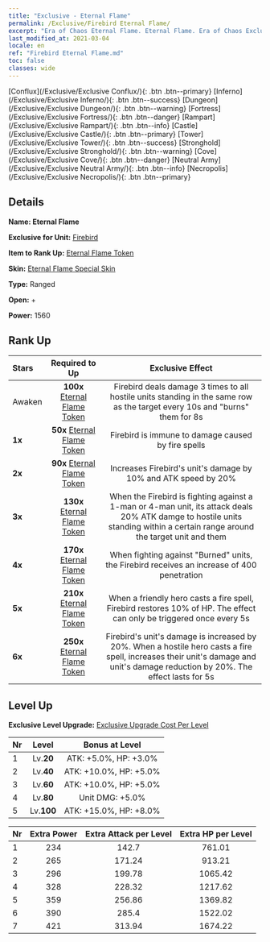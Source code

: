 ```yaml
---
title: "Exclusive - Eternal Flame"
permalink: /Exclusive/Firebird Eternal Flame/
excerpt: "Era of Chaos Eternal Flame. Eternal Flame. Era of Chaos Exclusive Eternal Flame. Firebird Exclusive."
last_modified_at: 2021-03-04
locale: en
ref: "Firebird Eternal Flame.md"
toc: false
classes: wide
---
```

 [Conflux](/Exclusive/Exclusive Conflux/){: .btn .btn--primary} [Inferno](/Exclusive/Exclusive Inferno/){: .btn .btn--success} [Dungeon](/Exclusive/Exclusive Dungeon/){: .btn .btn--warning} [Fortress](/Exclusive/Exclusive Fortress/){: .btn .btn--danger} [Rampart](/Exclusive/Exclusive Rampart/){: .btn .btn--info} [Castle](/Exclusive/Exclusive Castle/){: .btn .btn--primary} [Tower](/Exclusive/Exclusive Tower/){: .btn .btn--success} [Stronghold](/Exclusive/Exclusive Stronghold/){: .btn .btn--warning} [Cove](/Exclusive/Exclusive Cove/){: .btn .btn--danger} [Neutral Army](/Exclusive/Exclusive Neutral Army/){: .btn .btn--info} [Necropolis](/Exclusive/Exclusive Necropolis/){: .btn .btn--primary} 

## Details
 **Name: Eternal Flame** 

 **Exclusive for Unit:** [Firebird](/units/Firebird/) 

 **Item to Rank Up:** [Eternal Flame Token](/Items/con_982/)

 **Skin:** [Eternal Flame Special Skin](/Items/con_319/)

 **Type:** Ranged

 **Open:** +

 **Power:** 1560

## Rank Up

  |     Stars    |  Required to Up | Exclusive Effect |
  |:-------------|:---------------:|:---------------:|
  |  Awaken  | **100x** [Eternal Flame Token](/Items/con_982/) | <Land on Fire> Firebird deals damage 3 times to all hostile units standing in the same row as the target every 10s and \"burns\" them for 8s |
  | **1x** <i class="fas fa-star"/> | **50x** [Eternal Flame Token](/Items/con_982/) | Firebird is immune to damage caused by fire spells |
  | **2x** <i class="fas fa-star"/> | **90x** [Eternal Flame Token](/Items/con_982/) | Increases Firebird's unit's damage by 10% and ATK speed by 20% |
  | **3x** <i class="fas fa-star"/> | **130x** [Eternal Flame Token](/Items/con_982/) | When the Firebird is fighting against a 1-man or 4-man unit, its attack deals 20% ATK damge to hostile units standing within a certain range around the target unit and <burns> them |
  | **4x** <i class="fas fa-star"/> | **170x** [Eternal Flame Token](/Items/con_982/) | When fighting against \"Burned\" units, the Firebird receives an increase of 400 penetration |
  | **5x** <i class="fas fa-star"/> | **210x** [Eternal Flame Token](/Items/con_982/) | When a friendly hero casts a fire spell, Firebird restores 10% of HP. The effect can only be triggered once every 5s |
  | **6x** <i class="fas fa-star"/> | **250x** [Eternal Flame Token](/Items/con_982/) | Firebird's unit's damage is increased by 20%. When a hostile hero casts a fire spell, increases their unit's damage and unit's damage reduction by 20%. The effect lasts for 5s |


## Level Up
 **Exclusive Level Upgrade:** [Exclusive Upgrade Cost Per Level](/Exclusive/ExclusiveUpgradeCostPerLevel/)

  |  Nr  |   Level  | Bonus at Level |
  |:-----|:--------:|:--------------:|
  | 1 | Lv.**20** | ATK: +5.0%, HP: +3.0% |
  | 2 | Lv.**40** | ATK: +10.0%, HP: +5.0% |
  | 3 | Lv.**60** | ATK: +10.0%, HP: +5.0% |
  | 4 | Lv.**80** | Unit DMG: +5.0% |
  | 5 | Lv.**100** | ATK: +15.0%, HP: +8.0% |


  |  Nr  |  Extra Power | Extra Attack per Level | Extra HP per Level |
  |:-----|:--------:|:--------:|:--------:|
  | 1 | 234 | 142.7 | 761.01 |
  | 2 | 265 | 171.24 | 913.21 |
  | 3 | 296 | 199.78 | 1065.42 |
  | 4 | 328 | 228.32 | 1217.62 |
  | 5 | 359 | 256.86 | 1369.82 |
  | 6 | 390 | 285.4 | 1522.02 |
  | 7 | 421 | 313.94 | 1674.22 |


